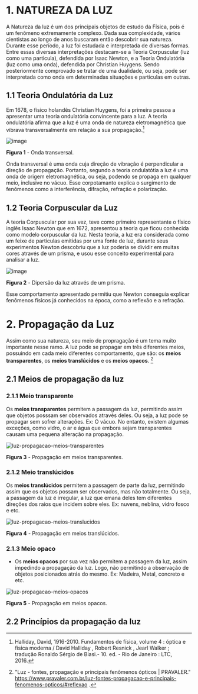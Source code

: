  # 1. NATUREZA DA LUZ
 
A Natureza da luz é um dos principais objetos de estudo da Física, pois é um fenômeno extremamente complexo. Dada sua complexidade, vários cientistas ao longo de anos buscaram então descobrir sua natureza. Durante esse período, a luz foi estudada e interpretada de diversas formas. Entre essas diversas interpretações destacam-se a Teoria Corpuscular (luz como uma particula), defendida por Isaac Newton, e a Teoria Ondulatória (luz como uma onda), defendida por Christian Huygens. Sendo posteriormente comprovado se tratar de uma dualidade, ou seja, pode ser interpretada como onda em determinadas situações e particulas em outras.

## 1.1 Teoria Ondulatória da Luz

Em 1678, o físico holandês Christian Huygens, foi a primeira pessoa a apresentar uma teoria ondulatória convincente para a luz. A teoria ondulatória afirma que a luz é uma onda de natureza eletromagnética que vibrava transversalmente em relação a sua propagação.[^1]

![image](https://user-images.githubusercontent.com/118854820/207201242-debd7958-f2d4-421c-b688-2638e4f2a304.png)

**Figura 1** - Onda transversal.

Onda transversal é uma onda cuja direção de vibração é perpendicular a direção de propagação. Portanto, segundo a teoria ondulatótia a luz é uma onda de origem eletromagnética, ou seja, podendo se propaga em qualquer meio, inclusive no vácuo. Esse corpotamanto explica o surgimento de fenômenos como a interferência, difração, refração e polarização.

## 1.2 Teoria Corpuscular da Luz

A teoria Corpuscular por sua vez, teve como primeiro representante o físico inglês Isaac Newton que em 1672, apresentou a teoria que ficou conhecida como modelo corpuscular da luz. Nesta teoria, a luz era considerada como um feixe de partículas emitidas por uma fonte de luz, durante seus experimentos Newton descobriu que a luz poderia se dividir em muitas cores através de um prisma, e usou esse conceito experimental para analisar a luz.

![image](https://user-images.githubusercontent.com/118854820/207229200-574a82dd-9412-4e74-ba0e-db645e468e7f.png)

**Figura 2** - Dipersão da luz através de um prisma.

Esse comportamento apresentado permitiu que Newton conseguia explicar fenômenos físicos já conhecidos na época, como a reflexão e a refração.

# 2. Propagação da Luz

Assim como sua natureza, seu meio de propragação é um tema muito importante nesse ramo. A luz pode se propagar em três diferentes meios, possuindo em cada meio diferentes comportamento, que são: os **meios transparentes**, os **meios translúcidos** e os **meios opacos**. [^2]

## 2.1 Meios de propagação da luz

### 2.1.1 Meio transparente 
Os **meios transparentes** permitem a passagem da luz, permitindo assim que objetos posssam ser observados através deles. Ou seja, a luz pode se propagar sem sofrer alterações. Ex: O vácuo.
No entanto, existem algumas exceções, como vidro, o ar e água que embora sejam transparentes causam uma pequena alteração na propagação.

![luz-propagacao-meios-transparentes](https://user-images.githubusercontent.com/118854820/207232731-c97b17b5-0d64-4cb9-93cf-c81e6a61d647.png)

**Figura 3** - Propagação em meios transparentes.

### 2.1.2 Meio translúcidos
Os **meios translúcidos** permitem a passagem de parte da luz, permitindo assim que os objetos possam ser observados, mas não totalmente. Ou seja, a passagem da luz é irregular, a luz que emana deles tem diferentes direções dos raios que incidem sobre eles. Ex: nuvens, neblina, vidro fosco e etc.

![luz-propagacao-meios-translucidos](https://user-images.githubusercontent.com/118854820/207236233-b363e60d-65b3-46c9-89a2-ab1b65deb97a.png)

**Figura 4** - Propagação em meios translúcidos.

### 2.1.3 Meio opaco
* Os **meios opacos** por sua vez não permitem a passagem da luz, assim impedindo a propagação da luz. Logo, não permitindo a observação de objetos posicionados atrás do mesmo. Ex: Madeira, Metal, concreto e etc.

![luz-propagacao-meios-opacos](https://user-images.githubusercontent.com/118854820/207237131-e311fdb0-40fa-4f72-97d4-da6cfa1cabcc.png)

**Figura 5** - Propagação em meios opacos.

## 2.2 Princípios da propagação da luz









[^1]:Halliday, David, 1916-2010. Fundamentos de física, volume 4 : óptica e física moderna / David Halliday , Robert Resnick , Jearl Walker ; tradução Ronaldo Sérgio de Biasi.- 10. ed. - Rio de Janeiro : LTC, 2016.
[^2]:"Luz - fontes, propagação e principais fenômenos ópticos | PRAVALER." https://www.pravaler.com.br/luz-fontes-propagacao-e-principais-fenomenos-opticos/#reflexao .

